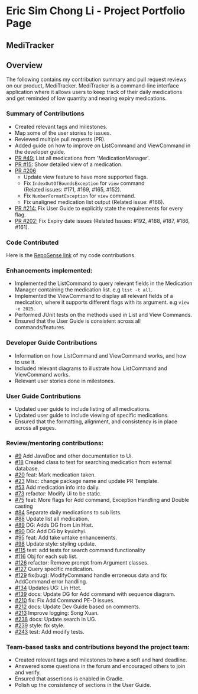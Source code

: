 # Eric Sim Chong Li - Project Portfolio Page

## MediTracker

## Overview
The following contains my contribution summary and pull request reviews on our product, MediTracker.
MediTracker is a command-line interface application where it allows users to keep track of their 
daily medications and get reminded of low quantity and nearing expiry medications.

### Summary of Contributions
- Created relevant tags and milestones.
- Map some of the user stories to issues.
- Reviewed multiple pull requests (PR).
- Added guide on how to improve on ListCommand and ViewCommand in the developer guide.
- [PR #49:](https://github.com/AY2324S2-CS2113T-T09-1/tp/pull/49) List all medications from 'MedicationManager'.
- [PR #15:](https://github.com/AY2324S2-CS2113T-T09-1/tp/pull/127) Show detailed view of a medication.
- [PR #206](https://github.com/AY2324S2-CS2113T-T09-1/tp/pull/206) 
  - Update view feature to have more supported flags. 
  - Fix `IndexOutOfBoundsException` for `view` command <br>
  (Related issues: #171, #169, #165, #152). 
  - Fix `NumberFormatException` for `view` command.
  - Fix unaligned medication list output (Related issue: #166).
- [PR #214:](https://github.com/AY2324S2-CS2113T-T09-1/tp/pull/214)
Fix User Guide to explicitly state the requirements for every flag.
- [PR #202:](https://github.com/AY2324S2-CS2113T-T09-1/tp/pull/220)
Fix Expiry date issues (Related Issues: #192, #188, #187, #186, #161).<br>

### Code Contributed
Here is the [RepoSense link](https://nus-cs2113-ay2324s2.github.io/tp-dashboard/?search=e0958902&breakdown=true) 
of my code contributions.<br>

### Enhancements implemented:
- Implemented the ListCommand to query relevant fields in the Medication Manager 
containing the medication list. e.g `list -t all`.
- Implemented the ViewCommand to display all relevant fields of a medication, 
where it supports different flags with its argument. e.g `view -e 2025`.
- Performed JUnit tests on the methods used in List and View Commands.
- Ensured that the User Guide is consistent across all commands/features.<br>

### Developer Guide Contributions
- Information on how ListCommand and ViewCommand works, and how to use it.
- Included relevant diagrams to illustrate how ListCommand and ViewCommand works.
- Relevant user stories done in milestones.<br>

### User Guide Contributions
- Updated user guide to include listing of all medications.
- Updated user guide to include viewing of specific medications.
- Ensured that the formatting, alignment, and consistency is in place across all pages.<br>

### Review/mentoring contributions:
- [#9](https://github.com/AY2324S2-CS2113T-T09-1/tp/pull/17) Add JavaDoc and other documentation to Ui.
- [#18](https://github.com/AY2324S2-CS2113T-T09-1/tp/pull/18) Created class to test for searching medication from external database.
- [#20](https://github.com/AY2324S2-CS2113T-T09-1/tp/pull/20) feat: Mark medication taken.
- [#23](https://github.com/AY2324S2-CS2113T-T09-1/tp/pull/23) Misc: change package name and update PR Template.
- [#53](https://github.com/AY2324S2-CS2113T-T09-1/tp/pull/53) Add medication info into daily.
- [#73](https://github.com/AY2324S2-CS2113T-T09-1/tp/pull/73) refactor: Modify Ui to be static.
- [#75](https://github.com/AY2324S2-CS2113T-T09-1/tp/pull/75) feat: More flags for Add command, Exception Handling and Double casting
- [#84](https://github.com/AY2324S2-CS2113T-T09-1/tp/pull/84) Separate daily medications to sub lists.
- [#88](https://github.com/AY2324S2-CS2113T-T09-1/tp/pull/88) Update list all medication.
- [#89](https://github.com/AY2324S2-CS2113T-T09-1/tp/pull/89) DG: Adds DG from Lin Htet.
- [#90](https://github.com/AY2324S2-CS2113T-T09-1/tp/pull/90) DG: Add DG by kyuichyi.
- [#95](https://github.com/AY2324S2-CS2113T-T09-1/tp/pull/95) feat: Add take untake enhancements.
- [#98](https://github.com/AY2324S2-CS2113T-T09-1/tp/pull/98) Update style: styling update.
- [#115](https://github.com/AY2324S2-CS2113T-T09-1/tp/pull/115) test: add tests for search command functionality
- [#116](https://github.com/AY2324S2-CS2113T-T09-1/tp/pull/116) Obj for each sub list.
- [#126](https://github.com/AY2324S2-CS2113T-T09-1/tp/pull/126) refactor: Remove prompt from Argument classes.
- [#127](https://github.com/AY2324S2-CS2113T-T09-1/tp/pull/127) Query specific medication.
- [#129](https://github.com/AY2324S2-CS2113T-T09-1/tp/pull/129) fix(bug): ModifyCommand handle erroneous data and fix AddCommand error handling.
- [#134](https://github.com/AY2324S2-CS2113T-T09-1/tp/pull/134) Updates UG: Lin Htet.
- [#139](https://github.com/AY2324S2-CS2113T-T09-1/tp/pull/139) docs: Update DG for Add command with sequence diagram.
- [#210](https://github.com/AY2324S2-CS2113T-T09-1/tp/pull/210) fix: Fix Add Command PE-D issues.
- [#212](https://github.com/AY2324S2-CS2113T-T09-1/tp/pull/212) docs: Update Dev Guide based on comments.
- [#213](https://github.com/AY2324S2-CS2113T-T09-1/tp/pull/213) Improve logging: Song Xuan.
- [#238](https://github.com/AY2324S2-CS2113T-T09-1/tp/pull/238) docs: Update search in UG.
- [#239](https://github.com/AY2324S2-CS2113T-T09-1/tp/pull/239) style: fix style.
- [#243](https://github.com/AY2324S2-CS2113T-T09-1/tp/pull/243) test: Add modify tests.<br>

### Team-based tasks and contributions beyond the project team:
- Created relevant tags and milestones to have a soft and hard deadline.
- Answered some questions in the forum and encouraged others to join and verify.
- Ensured that assertions is enabled in Gradle.
- Polish up the consistency of sections in the User Guide.<br>